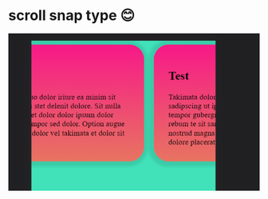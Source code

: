 # scroll snap type 😊

![This is an image](https://raw.githubusercontent.com/mTy8421/scroll-snap-type/main/img/scroll.png)
